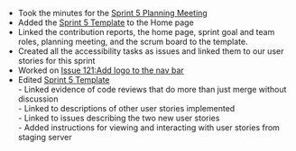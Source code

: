 - Took the minutes for the [Sprint 5 Planning Meeting](https://gitlab.socs.uoguelph.ca/3760W23/t1/graphex/ubi/-/wikis/Sprint-5-Planning-Meeting)
- Added the [Sprint 5 Template](https://gitlab.socs.uoguelph.ca/groups/3760W23/t1/graphex/-/wikis/home) to the Home page
- Linked the contribution reports, the home page, sprint goal and team roles, planning meeting, and the scrum board to the template.
- Created all the accessibility tasks as issues and linked them to our user stories for this sprint
- Worked on [Issue 121:Add logo to the nav bar](https://gitlab.socs.uoguelph.ca/3760W23/t1/graphex/ubi/-/merge_requests/43)
- Edited [Sprint 5 Template](https://gitlab.socs.uoguelph.ca/groups/3760W23/t1/graphex/-/wikis/home)<br>
      - Linked evidence of code reviews that do more than just merge without discussion<br>
      - Linked to descriptions of other user stories implemented <br>
      - Linked to issues describing the two new user stories <br>
      - Added instructions for viewing and interacting with user stories from staging server
  